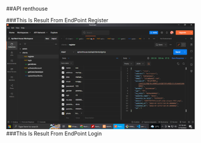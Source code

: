 ##API renthouse

###This Is Result From EndPoint Register
<picture>
  <img alt="Shows an illustrated sun in light color mode and a moon with stars in dark color mode." src="https://github.com/rahmathidayat1203/apirenthouse/blob/dev/postmanResources/screenshotpostman1.png?raw=true" width="650"/>
</picture>
<br>
###This Is Result From EndPoint Login

